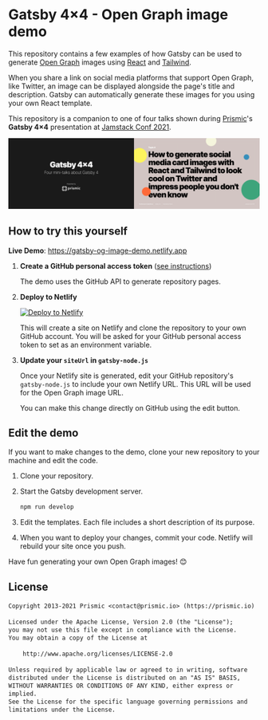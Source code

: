 # Gatsby 4×4 - Open Graph image demo

This repository contains a few examples of how Gatsby can be used to generate [Open Graph][og] images using [React][react] and [Tailwind][tailwind].

When you share a link on social media platforms that support Open Graph, like Twitter, an image can be displayed alongside the page's title and description. Gatsby can automatically generate these images for you using your own React template.

This repository is a companion to one of four talks shown during [Prismic][prismic]'s **Gatsby 4×4** presentation at [Jamstack Conf 2021][jamstackconf].

![Gatsby 4×4 - How to generate social media card images with React and Tailwind to look cool on Twitter and impress people you don't even know](./poster.png)

## How to try this yourself

**Live Demo**: <https://gatsby-og-image-demo.netlify.app>

1. **Create a GitHub personal access token** ([see instructions](https://docs.github.com/en/authentication/keeping-your-account-and-data-secure/creating-a-personal-access-token))

   The demo uses the GitHub API to generate repository pages.

2. **Deploy to Netlify**

   [![Deploy to Netlify](https://www.netlify.com/img/deploy/button.svg)](https://app.netlify.com/start/deploy?repository=https://github.com/prismicio-community/gatsby-og-image-demo)

   This will create a site on Netlify and clone the repository to your own GitHub account. You will be asked for your GitHub personal access token to set as an environment variable.

3. **Update your `siteUrl` in `gatsby-node.js`**

   Once your Netlify site is generated, edit your GitHub repository's `gatsby-node.js` to include your own Netlify URL. This URL will be used for the Open Graph image URL.

   You can make this change directly on GitHub using the edit button.

## Edit the demo

If you want to make changes to the demo, clone your new repository to your machine and edit the code.

1. Clone your repository.
2. Start the Gatsby development server.

   ```sh
   npm run develop
   ```

3. Edit the templates. Each file includes a short description of its purpose.
4. When you want to deploy your changes, commit your code. Netlify will rebuild your site once you push.

Have fun generating your own Open Graph images! 😊

## License

```
Copyright 2013-2021 Prismic <contact@prismic.io> (https://prismic.io)

Licensed under the Apache License, Version 2.0 (the "License");
you may not use this file except in compliance with the License.
You may obtain a copy of the License at

    http://www.apache.org/licenses/LICENSE-2.0

Unless required by applicable law or agreed to in writing, software
distributed under the License is distributed on an "AS IS" BASIS,
WITHOUT WARRANTIES OR CONDITIONS OF ANY KIND, either express or implied.
See the License for the specific language governing permissions and
limitations under the License.
```

<!-- Links -->

[prismic]: https://prismic.io
[og]: https://ogp.me/
[jamstackconf]: https://jamstackconf.com/
[react]: https://reactjs.org/
[tailwind]: https://tailwindcss.com/
